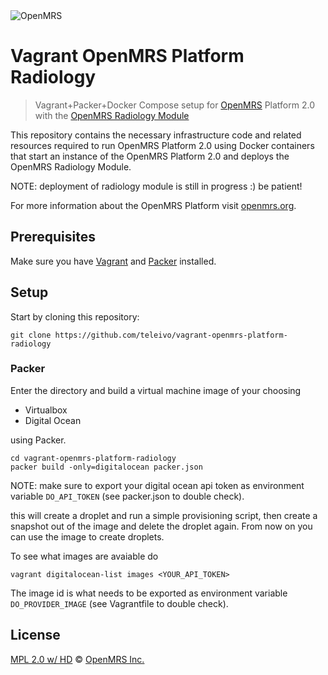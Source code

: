 <img src="https://cloud.githubusercontent.com/assets/668093/12567089/0ac42774-c372-11e5-97eb-00baf0fccc37.jpg" alt="OpenMRS"/>

# Vagrant OpenMRS Platform Radiology

> Vagrant+Packer+Docker Compose setup for [OpenMRS](http://openmrs.org) Platform 2.0 with the [OpenMRS Radiology Module](https://github.com/openmrs/openmrs-module-radiology)

This repository contains the necessary infrastructure code and related resources
required to run OpenMRS Platform 2.0 using Docker containers that start an instance
of the OpenMRS Platform 2.0 and deploys the OpenMRS Radiology Module.

NOTE: deployment of radiology module is still in progress :) be patient!

For more information about the OpenMRS Platform visit [openmrs.org](http://www.openmrs.org/).

## Prerequisites

Make sure you have [Vagrant](https://docs.docker.com/) and [Packer](https://www.packer.io/) installed.

## Setup

Start by cloning this repository:

```
git clone https://github.com/teleivo/vagrant-openmrs-platform-radiology
```

### Packer
Enter the directory and build a virtual machine image of your choosing

* Virtualbox
* Digital Ocean

using Packer.

```
cd vagrant-openmrs-platform-radiology
packer build -only=digitalocean packer.json
```

NOTE: make sure to export your digital ocean api token as environment variable `DO_API_TOKEN` (see packer.json to double check).

this will create a droplet and run a simple provisioning script, then create a
snapshot out of the image and delete the droplet again. From now on you can use
the image to create droplets.

To see what images are avaiable do

```
vagrant digitalocean-list images <YOUR_API_TOKEN>
```

The image id is what needs to be exported as environment variable `DO_PROVIDER_IMAGE` (see Vagrantfile to double check).

## License

[MPL 2.0 w/ HD](http://openmrs.org/license/) © [OpenMRS Inc.](http://www.openmrs.org/)
